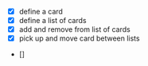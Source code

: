 - [x] define a card
- [x] define a list of cards
- [x] add and remove from list of cards 
- [x] pick up and move card between lists
- []